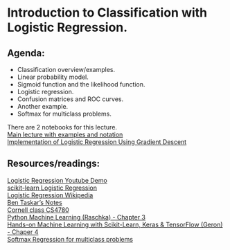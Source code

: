 # Introduction to Classification with Logistic Regression.

## Agenda:
- Classification overview/examples. 
- Linear probability model. 
- Sigmoid function and the likelihood function.  
- Logistic regression.  
- Confusion matrices and ROC curves.  
- Another example.  
- Softmax for multiclass problems.  

There are 2 notebooks for this lecture.  
[Main lecture with examples and notation](https://github.com/appliedecon/data602-lectures/blob/main/week06/logistic-regression.ipynb)
<br>[Implementation of Logistic Regression Using Gradient Descent](https://github.com/appliedecon/data602-lectures/blob/main/week06/gradient-descent-logistic-regression.ipynb)

## Resources/readings:
[Logistic Regression Youtube Demo](https://www.youtube.com/watch?v=71iXeuKFcQM)
<br>[scikit-learn Logistic Regression](https://scikit-learn.org/stable/modules/linear_model.html#logistic-regression)
<br>[Logistic Regression Wikipedia](https://en.wikipedia.org/wiki/Logistic_regression)
<br>[Ben Taskar’s Notes](https://web.archive.org/web/20151026065954/http://learning.cis.upenn.edu/cis520_fall2009/index.php?n=Lectures.Logistic)
<br>[Cornell class CS4780](https://www.youtube.com/watch?v=GnkDzIOxfzI&list=PLl8OlHZGYOQ7bkVbuRthEsaLr7bONzbXS&index=12)
<br>[Python Machine Learning (Raschka) - Chapter 3](https://github.com/rasbt/python-machine-learning-book-3rd-edition/blob/master/ch03/ch03.ipynb)
<br>[Hands-on Machine Learning with Scikit-Learn, Keras & TensorFlow (Geron) - Chaper 4](https://github.com/ageron/handson-ml2/blob/master/04_training_linear_models.ipynb)
<br>[Softmax Regression for multiclass problems](http://rasbt.github.io/mlxtend/user_guide/classifier/SoftmaxRegression/)
